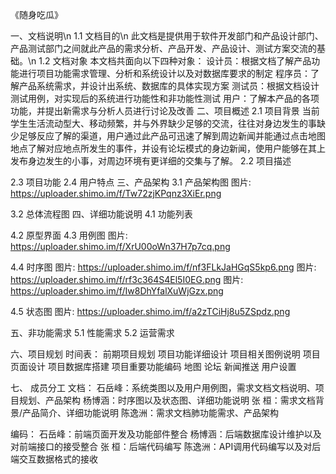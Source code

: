 《随身吃瓜》

一、文档说明\n
1.1 文档目的\n
此文档是提供用于软件开发部门和产品设计部门、产品测试部门之间就此产品的需求分析、产品开发、产品设计、测试方案交流的基础。\n
1.2  文档对象
本文档共面向以下四种对象：
设计员：根据文档了解产品功能进行项目功能需求管理、分析和系统设计以及对数据库要求的制定
程序员：了解产品系统需求，并设计出系统、数据库的具体实现方案
测试员：根据文档设计测试用例，对实现后的系统进行功能性和非功能性测试
用户：了解本产品的各项功能，并提出新需求与分析人员进行讨论及改善
二、项目概述
2.1 项目背景
当前学生生活流动型大、移动频繁，并与外界缺少足够的交流，往往对身边发生的事缺少足够反应了解的渠道，用户通过此产品可迅速了解到周边新闻并能通过点击地图地点了解对应地点所发生的事件，并设有论坛模式的身边新闻，使用户能够在其上发布身边发生的小事，对周边环境有更详细的交集与了解。
2.2 项目描述

2.3 项目功能
2.4 用户特点
三、产品架构
3.1 产品架构图
图片: https://uploader.shimo.im/f/Tw72zjKPqnz3XiEr.png

3.2 总体流程图
四、详细功能说明
4.1 功能列表

4.2 原型界面
4.3 用例图
图片: https://uploader.shimo.im/f/XrU00oWn37H7p7cq.png

4.4 时序图
图片: https://uploader.shimo.im/f/nf3FLkJaHGqS5kp6.png
图片: https://uploader.shimo.im/f/rf3c364S4El5I0EG.png
图片: https://uploader.shimo.im/f/Iw8DhYfalXuWjGzx.png



4.5 状态图
图片: https://uploader.shimo.im/f/a2zTCiHj8u5ZSpdz.png

五、非功能需求
5.1 性能需求
5.2 运营需求

六、项目规划
时间表：
前期项目规划
项目功能详细设计
项目相关图例说明
项目页面设计
项目数据库搭建
项目重要功能编码
地图
论坛
新闻推送
用户设置

七、 成员分工
文档：
	石岳峰：系统类图以及用户用例图，需求文档文档说明、项目规划、产品架构
	杨博涵：时序图以及状态图、详细功能说明
	张    桓：需求文档背景/产品简介、详细功能说明
	陈逸洲：需求文档肺功能需求、产品架构

编码：
	石岳峰：前端页面开发及功能部件整合
	杨博涵：后端数据库设计维护以及对前端接口的接受整合
	张    桓：后端代码编写
	陈逸洲：API调用代码编写以及对后端交互数据格式的接收

